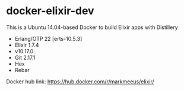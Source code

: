 # docker-elixir-dev

This is a Ubuntu 14.04-based Docker to build Elixir apps with Distillery

* Erlang/OTP 22 [erts-10.5.3]
* Elixir 1.7.4
* v10.17.0
* Git 2.17.1
* Hex
* Rebar

Docker hub link: https://hub.docker.com/r/markmeeus/elixir/


